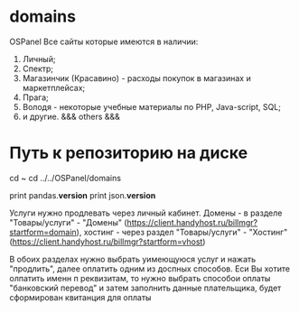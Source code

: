﻿# domains
OSPanel
Все сайты которые имеются в наличии:
1. Личный;
2. Спектр;
3. Магазинчик (Красавино) - расходы покупок в магазинах и маркетплейсах;
4. Прага;
5. Володя - некоторые учебные материалы по PHP, Java-script, SQL;
6. и другие.
&&& others &&&

# Путь к репозиторию на диске
cd ~
cd ../../OSPanel/domains

print pandas.__version__
print json.__version__


Услуги нужно продлевать через личный кабинет.
Домены - в разделе "Товары/услуги" - "Домены" (https://client.handyhost.ru/billmgr?startform=domain), 
хостинг - через раздел "Товары/услуги" - "Хостинг" (https://client.handyhost.ru/billmgr?startform=vhost)

В обоих разделах нужно выбрать уимеющуюся услуг и нажать "продлить", далее оплатить одним из доспных способов.
Еси Вы хотите олпатить именн п реквизитам, то нужно выбрать способои оплаты "банковский перевод" и затем заполнить данные плательщика,
будет сформирован квитанция для оплаты